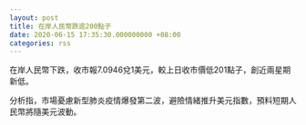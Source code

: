 ```yaml
---
layout: post
title: 在岸人民幣跌逾200點子
date: 2020-06-15 17:35:30.000000000 +08:00
categories: rss
---
```


在岸人民幣下跌，收市報7.0946兌1美元，較上日收市價低201點子，創近兩星期新低。

分析指，市場憂慮新型肺炎疫情爆發第二波，避險情緒推升美元指數，預料短期人民幣將隨美元波動。
